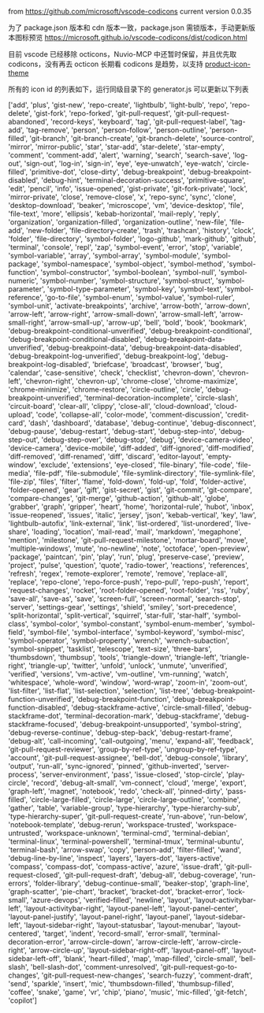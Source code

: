 from https://github.com/microsoft/vscode-codicons current version 0.0.35

为了 package.json 版本和 cdn 版本一致，package.json 需锁版本，手动更新版本图标预览 https://microsoft.github.io/vscode-codicons/dist/codicon.html

目前 vscode 已经移除 octicons，Nuvio-MCP 中还暂时保留，并且优先取 codicons，没有再去 octicon 长期看 codicons 是趋势，以支持 [product-icon-theme](https://code.visualstudio.com/api/extension-guides/product-icon-theme)

所有的 icon id 的列表如下，运行同级目录下的 generator.js 可以更新以下列表

<codicon>
['add', 'plus', 'gist-new', 'repo-create', 'lightbulb', 'light-bulb', 'repo', 'repo-delete', 'gist-fork', 'repo-forked', 'git-pull-request', 'git-pull-request-abandoned', 'record-keys', 'keyboard', 'tag', 'git-pull-request-label', 'tag-add', 'tag-remove', 'person', 'person-follow', 'person-outline', 'person-filled', 'git-branch', 'git-branch-create', 'git-branch-delete', 'source-control', 'mirror', 'mirror-public', 'star', 'star-add', 'star-delete', 'star-empty', 'comment', 'comment-add', 'alert', 'warning', 'search', 'search-save', 'log-out', 'sign-out', 'log-in', 'sign-in', 'eye', 'eye-unwatch', 'eye-watch', 'circle-filled', 'primitive-dot', 'close-dirty', 'debug-breakpoint', 'debug-breakpoint-disabled', 'debug-hint', 'terminal-decoration-success', 'primitive-square', 'edit', 'pencil', 'info', 'issue-opened', 'gist-private', 'git-fork-private', 'lock', 'mirror-private', 'close', 'remove-close', 'x', 'repo-sync', 'sync', 'clone', 'desktop-download', 'beaker', 'microscope', 'vm', 'device-desktop', 'file', 'file-text', 'more', 'ellipsis', 'kebab-horizontal', 'mail-reply', 'reply', 'organization', 'organization-filled', 'organization-outline', 'new-file', 'file-add', 'new-folder', 'file-directory-create', 'trash', 'trashcan', 'history', 'clock', 'folder', 'file-directory', 'symbol-folder', 'logo-github', 'mark-github', 'github', 'terminal', 'console', 'repl', 'zap', 'symbol-event', 'error', 'stop', 'variable', 'symbol-variable', 'array', 'symbol-array', 'symbol-module', 'symbol-package', 'symbol-namespace', 'symbol-object', 'symbol-method', 'symbol-function', 'symbol-constructor', 'symbol-boolean', 'symbol-null', 'symbol-numeric', 'symbol-number', 'symbol-structure', 'symbol-struct', 'symbol-parameter', 'symbol-type-parameter', 'symbol-key', 'symbol-text', 'symbol-reference', 'go-to-file', 'symbol-enum', 'symbol-value', 'symbol-ruler', 'symbol-unit', 'activate-breakpoints', 'archive', 'arrow-both', 'arrow-down', 'arrow-left', 'arrow-right', 'arrow-small-down', 'arrow-small-left', 'arrow-small-right', 'arrow-small-up', 'arrow-up', 'bell', 'bold', 'book', 'bookmark', 'debug-breakpoint-conditional-unverified', 'debug-breakpoint-conditional', 'debug-breakpoint-conditional-disabled', 'debug-breakpoint-data-unverified', 'debug-breakpoint-data', 'debug-breakpoint-data-disabled', 'debug-breakpoint-log-unverified', 'debug-breakpoint-log', 'debug-breakpoint-log-disabled', 'briefcase', 'broadcast', 'browser', 'bug', 'calendar', 'case-sensitive', 'check', 'checklist', 'chevron-down', 'chevron-left', 'chevron-right', 'chevron-up', 'chrome-close', 'chrome-maximize', 'chrome-minimize', 'chrome-restore', 'circle-outline', 'circle', 'debug-breakpoint-unverified', 'terminal-decoration-incomplete', 'circle-slash', 'circuit-board', 'clear-all', 'clippy', 'close-all', 'cloud-download', 'cloud-upload', 'code', 'collapse-all', 'color-mode', 'comment-discussion', 'credit-card', 'dash', 'dashboard', 'database', 'debug-continue', 'debug-disconnect', 'debug-pause', 'debug-restart', 'debug-start', 'debug-step-into', 'debug-step-out', 'debug-step-over', 'debug-stop', 'debug', 'device-camera-video', 'device-camera', 'device-mobile', 'diff-added', 'diff-ignored', 'diff-modified', 'diff-removed', 'diff-renamed', 'diff', 'discard', 'editor-layout', 'empty-window', 'exclude', 'extensions', 'eye-closed', 'file-binary', 'file-code', 'file-media', 'file-pdf', 'file-submodule', 'file-symlink-directory', 'file-symlink-file', 'file-zip', 'files', 'filter', 'flame', 'fold-down', 'fold-up', 'fold', 'folder-active', 'folder-opened', 'gear', 'gift', 'gist-secret', 'gist', 'git-commit', 'git-compare', 'compare-changes', 'git-merge', 'github-action', 'github-alt', 'globe', 'grabber', 'graph', 'gripper', 'heart', 'home', 'horizontal-rule', 'hubot', 'inbox', 'issue-reopened', 'issues', 'italic', 'jersey', 'json', 'kebab-vertical', 'key', 'law', 'lightbulb-autofix', 'link-external', 'link', 'list-ordered', 'list-unordered', 'live-share', 'loading', 'location', 'mail-read', 'mail', 'markdown', 'megaphone', 'mention', 'milestone', 'git-pull-request-milestone', 'mortar-board', 'move', 'multiple-windows', 'mute', 'no-newline', 'note', 'octoface', 'open-preview', 'package', 'paintcan', 'pin', 'play', 'run', 'plug', 'preserve-case', 'preview', 'project', 'pulse', 'question', 'quote', 'radio-tower', 'reactions', 'references', 'refresh', 'regex', 'remote-explorer', 'remote', 'remove', 'replace-all', 'replace', 'repo-clone', 'repo-force-push', 'repo-pull', 'repo-push', 'report', 'request-changes', 'rocket', 'root-folder-opened', 'root-folder', 'rss', 'ruby', 'save-all', 'save-as', 'save', 'screen-full', 'screen-normal', 'search-stop', 'server', 'settings-gear', 'settings', 'shield', 'smiley', 'sort-precedence', 'split-horizontal', 'split-vertical', 'squirrel', 'star-full', 'star-half', 'symbol-class', 'symbol-color', 'symbol-constant', 'symbol-enum-member', 'symbol-field', 'symbol-file', 'symbol-interface', 'symbol-keyword', 'symbol-misc', 'symbol-operator', 'symbol-property', 'wrench', 'wrench-subaction', 'symbol-snippet', 'tasklist', 'telescope', 'text-size', 'three-bars', 'thumbsdown', 'thumbsup', 'tools', 'triangle-down', 'triangle-left', 'triangle-right', 'triangle-up', 'twitter', 'unfold', 'unlock', 'unmute', 'unverified', 'verified', 'versions', 'vm-active', 'vm-outline', 'vm-running', 'watch', 'whitespace', 'whole-word', 'window', 'word-wrap', 'zoom-in', 'zoom-out', 'list-filter', 'list-flat', 'list-selection', 'selection', 'list-tree', 'debug-breakpoint-function-unverified', 'debug-breakpoint-function', 'debug-breakpoint-function-disabled', 'debug-stackframe-active', 'circle-small-filled', 'debug-stackframe-dot', 'terminal-decoration-mark', 'debug-stackframe', 'debug-stackframe-focused', 'debug-breakpoint-unsupported', 'symbol-string', 'debug-reverse-continue', 'debug-step-back', 'debug-restart-frame', 'debug-alt', 'call-incoming', 'call-outgoing', 'menu', 'expand-all', 'feedback', 'git-pull-request-reviewer', 'group-by-ref-type', 'ungroup-by-ref-type', 'account', 'git-pull-request-assignee', 'bell-dot', 'debug-console', 'library', 'output', 'run-all', 'sync-ignored', 'pinned', 'github-inverted', 'server-process', 'server-environment', 'pass', 'issue-closed', 'stop-circle', 'play-circle', 'record', 'debug-alt-small', 'vm-connect', 'cloud', 'merge', 'export', 'graph-left', 'magnet', 'notebook', 'redo', 'check-all', 'pinned-dirty', 'pass-filled', 'circle-large-filled', 'circle-large', 'circle-large-outline', 'combine', 'gather', 'table', 'variable-group', 'type-hierarchy', 'type-hierarchy-sub', 'type-hierarchy-super', 'git-pull-request-create', 'run-above', 'run-below', 'notebook-template', 'debug-rerun', 'workspace-trusted', 'workspace-untrusted', 'workspace-unknown', 'terminal-cmd', 'terminal-debian', 'terminal-linux', 'terminal-powershell', 'terminal-tmux', 'terminal-ubuntu', 'terminal-bash', 'arrow-swap', 'copy', 'person-add', 'filter-filled', 'wand', 'debug-line-by-line', 'inspect', 'layers', 'layers-dot', 'layers-active', 'compass', 'compass-dot', 'compass-active', 'azure', 'issue-draft', 'git-pull-request-closed', 'git-pull-request-draft', 'debug-all', 'debug-coverage', 'run-errors', 'folder-library', 'debug-continue-small', 'beaker-stop', 'graph-line', 'graph-scatter', 'pie-chart', 'bracket', 'bracket-dot', 'bracket-error', 'lock-small', 'azure-devops', 'verified-filled', 'newline', 'layout', 'layout-activitybar-left', 'layout-activitybar-right', 'layout-panel-left', 'layout-panel-center', 'layout-panel-justify', 'layout-panel-right', 'layout-panel', 'layout-sidebar-left', 'layout-sidebar-right', 'layout-statusbar', 'layout-menubar', 'layout-centered', 'target', 'indent', 'record-small', 'error-small', 'terminal-decoration-error', 'arrow-circle-down', 'arrow-circle-left', 'arrow-circle-right', 'arrow-circle-up', 'layout-sidebar-right-off', 'layout-panel-off', 'layout-sidebar-left-off', 'blank', 'heart-filled', 'map', 'map-filled', 'circle-small', 'bell-slash', 'bell-slash-dot', 'comment-unresolved', 'git-pull-request-go-to-changes', 'git-pull-request-new-changes', 'search-fuzzy', 'comment-draft', 'send', 'sparkle', 'insert', 'mic', 'thumbsdown-filled', 'thumbsup-filled', 'coffee', 'snake', 'game', 'vr', 'chip', 'piano', 'music', 'mic-filled', 'git-fetch', 'copilot']
</codicon>
